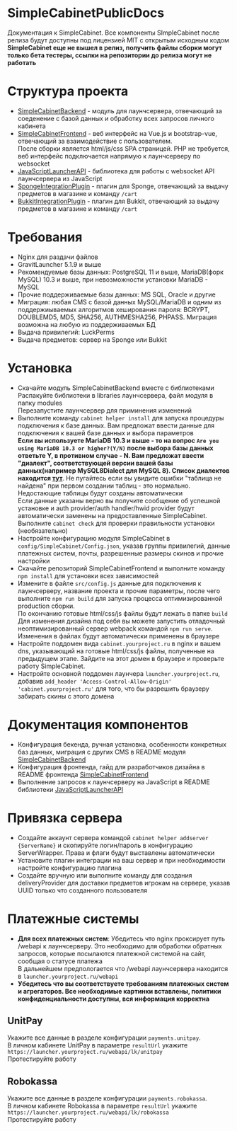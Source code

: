# SimpleCabinetPublicDocs
Документация к SimpleCabinet. Все компоненты SImpleCabinet после релиза будут доступны под лицензией MIT с открытым исходным кодом  
**SimpleCabinet еще не вышел в релиз, получить файлы сборки могут только бета тестеры, ссылки на репозитории до релиза могут не работать**
# Структура проекта
- [SimpleCabinetBackend](https://github.com/SimpleCabinet/SimpleCabinetBackend) - модуль для лаунчсервера, отвечающий за соеденение с базой данных и обработку всех запросов личного кабинета
- [SimpleCabinetFrontend](https://github.com/SimpleCabinet/SimpleCabinetFrontend) - веб интерфейс на Vue.js и bootstrap-vue, отвечающий за взаимодействие с пользователем.  
После сборки является html/js/css SPA страницей. PHP не требуется, веб интерфейс подключается напрямую к лаунчсерверу по websocket
- [JavaScriptLauncherAPI](https://github.com/GravitLauncher/JavaScriptLauncherAPI) -  библиотека для работы с websocket API лаунчсервера из JavaScript
- [SpongeIntegrationPlugin](https://github.com/SimpleCabinet/SpongeIntegrationPlugin) - плагин для Sponge, отвечающий за выдачу предметов в магазине и команду `/cart`
- [BukkitIntegrationPlugin](https://github.com/SimpleCabinet/BukkitIntegrationPlugin) - плагин для Bukkit, отвечающий за выдачу предметов в магазине и команду `/cart`
# Требования
- Nginx для раздачи файлов
- GravitLauncher 5.1.9 и выше
- Рекомендуемые базы данных: PostgreSQL 11 и выше, MariaDB(форк MySQL) 10.3 и выше, при невозможности установки MariaDB - MySQL
- Прочие поддерживаемые базы данных: MS SQL, Oracle и другие
- Миграция: любая CMS с базой данных MySQL/MariaDB и одним из поддержиываемых алгоритмов хеширования пароля: BCRYPT, DOUBLEMD5, MD5, SHA256, AUTHMESHA256, PHPASS. Миграция возможна на любую из поддерживаемых БД
- Выдача привилегий: LuckPerms
- Выдача предметов: сервер на Sponge или Bukkit
# Установка
- Скачайте модуль SimpleCabinetBackend вместе с библиотеками  
Распакуйте библиотеки в libraries лаунчсервера, файл модуля в папку modules  
Перезапустите лаунчсервер для приминения изменений
- Выполните команду `cabinet helper install` для запуска процедуры подключения к базе данных. Вам предложат ввести данные для подключения к вашей базе данных и выбора параметров  
**Если вы используете MariaDB 10.3 и выше - то на вопрос `Are you using MariaDB 10.3 or higher?(Y/N)` после выбора базы данных ответьте Y, в противном случае - N. Вам предложат ввести "диалект", соответствующей версии вашей базы данных(например MySQL8Dialect для MySQL 8). Список диалектов находится [тут](https://github.com/SimpleCabinet/SimpleCabinetBackend#%D1%81%D0%BF%D0%B8%D1%81%D0%BE%D0%BA-%D0%B4%D0%B8%D0%B0%D0%BB%D0%B5%D0%BA%D1%82%D0%BE%D0%B2-%D0%B4%D0%BB%D1%8F-mysql-%D0%B8-mariadb)**. Не пугайтесь если вы увидите ошибки "таблица не найдена" при первом создании таблиц - это нормально. Недостающие таблицы будут созданы автоматически    
Если данные указаны верно вы получите сообщение об успешной установке и auth provider/auth handler/hwid provider будут автоматически заменены на предоставленные SimpleCabinet.  
Выполните `cabinet check` для проверки правильности установки (необязательно)
- Настройте конфигурацию модуля SimpleCabinet в `config/SimpleCabinet/Config.json`, указав группы привилегий, данные платежных систем, почты, разрешенные размеры скинов и прочие настройки
- Скачайте репозиторий SimpleCabinetFrontend и выполните команду `npm install` для установки всех зависимостей
- Измените в файле `src/config.js` данные для подключения к лаунчсерверу, название проекта и прочие параметры, после чего выполните `npm run build` для запуска процесса оптимизированной production сборки.  
По окончанию готовые html/css/js файлы будут лежать в папке `build`  
Для изменения дизайна под себя вы можете запустить отладочный неоптимизированный сервер webpack командой `npm run serve`. Изменения в файлах будут автоматически применены в браузере
- Настройте поддомен вида `cabinet.yourproject.ru` в nginx и вашем dns, указывающий на готовые html/css/js файлы, полученные на предыдущем этапе. Зайдите на этот домен в браузере и проверьте работу SimpleCabinet.
- Настройте основной поддомен лаунчера `launcher.yourproject.ru`, добавив `add_header 'Access-Control-Allow-Origin' 'cabinet.yourproject.ru'` для того, что бы разрешить браузеру забирать скины с этого домена
# Документация компонентов
- Конфигурация бекенда, ручная установка, особенности конкретных баз данных, миграция с других CMS в README модуля [SimpleCabinetBackend](https://github.com/SimpleCabinet/SimpleCabinetBackend)
- Конфигурация фронтенда, гайд для разработчиков дизайна в README фронтенда [SimpleCabinetFrontend](https://github.com/SimpleCabinet/SimpleCabinetFrontend)
- Выполнение запросов к лаунчсерверу на JavaScript в README библиотеки [JavaScriptLauncherAPI](https://github.com/GravitLauncher/JavaScriptLauncherAPI)
# Привязка сервера
- Создайте аккаунт сервера командой `cabinet helper addserver {ServerName}` и скопируйте логин/пароль в конфигурацию ServerWrapper. Права и флаги будут выставлены автоматически
- Установите плагин интеграции на ваш сервер и при необходимости настройте конфигурацию плагина
- Создайте вручную или выполните команду для создания deliveryProvider для доставки предметов игрокам на сервере, указав UUID только что созданного пользователя
# Платежные системы
- **Для всех платежных систем**: Убедитесь что nginx проксирует путь /webapi к лаунчсерверу. Это необходимо для обработки обратных запросов, которые посылаются платежной системой на сайт, сообщая о статусе платежа  
В дальнейшем предпологается что /webapi лаунчсервера находится в `launcher.yourproject.ru/webapi`
- **Убедитесь что вы соответствуете требованиям платежных систем и агрегаторов. Все необходимые картинки вставлены, политики конфиденциальности доступны, вся информация корректна**
## UnitPay
Укажите все данные в разделе конфигурации `payments.unitpay`.  
В личном кабинете UnitPay в параметре `resultUrl` укажите `https://launcher.yourproject.ru/webapi/lk/unitpay`  
Протестируйте работу
## Robokassa
Укажите все данные в разделе конфигурации `payments.robokassa`.  
В личном кабинете Robokassa в параметре `resultUrl` укажите `https://launcher.yourproject.ru/webapi/lk/robokassa`  
Протестируйте работу
